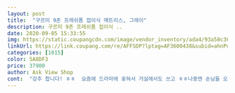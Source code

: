 ```yaml
---
layout: post 
title:  "구르미 9존 프레쉬폼 접이식 매트리스, 그레이" 
description: 구르미 9존 프레쉬폼 접이식 ..
date: 2020-09-05 15:33:55 
img: https://static.coupangcdn.com/image/vendor_inventory/ada4/93a58c36b48d79da3bc276499a63a2280edcc238cafd51da7285cf3ecccf.jpg 
linkUrl: https://link.coupang.com/re/AFFSDP?lptag=AF3600438&subid=ahnPublicAsk&pageKey=158048450&itemId=454790724&vendorItemId=4126600970&traceid=V0-113-de1413aa2a809256 
categories: [1015] 
color: 5A8DF3 
price: 37900 
author: Ask View Shop 
cont:  "강추 합니다! ㅎㅎ  요즘에 드라마에 꽂혀서 거실에서도 쓰고 ㅎㅎ나중엔 손님들 오면 요대신 꺼내서 깔아주려고 여기저기 알아보다가 여기꺼가 저렴해서 구매했는데 가성비 최고ㅠ 이가격이면 당연히 중국산인줄 알았는데 받고보니 국산이네요.<br/><br/>겉커버 재질이 살짝 아주 살짝 극세사 느낌이 있어서 먼지가 많이 뭍을 것 같더라구요<br/>그대로예요.<br/> ㅎ<br/>근데쬐금 아쉽더라구요<br/>끈도 튼튼하니 잘묶어놨어요.<br/><br/>남편도 한번씩 자는데 허리가아프데요 ㅎ<br/>남편하고 한침대에서잘라니 코고는소리.<br/>이것저것 걸리적거리고 신경쓰여서 거실로 쫓아내기용으로 .<br/>.<br/>ㅎㅎ<br/>다른리뷰에 써있는 우려했던 화학적인 냄새는 전혀 안났어요!  포장을 벗긴다음 거실에 깔고 잠깐 누워봤는데 확실히 토퍼가 있고없고 차이가 크더라구요 그 사이에 강아지가 와서 딩굴고... <br/>ㅎㅎ 잠자리 뺏길듯... <br/>ㅋ<br/>돌침대 위에 놓고 쓰려고 구매했어요.<br/><br/>두께도 적당히 있어 맨바닥에 깔고 쓰셔도 문안할 것 같아요.<br/><br/>두번일때도 있고  일정하지않아요.<br/>꼭 참고하세요<br/>라텍스는 비싸기도 하지만 그만큼 믿을수 있는 제품인지도 확신이 서지않아 저렴하면서 두툼한 제품으로 찾아봤어요.<br/><br/>멍뭉이가 먼저 차지하긴했지만.<br/>ㅋ<br/>배송도빠르구요.<br/>비닐로 배송됐지만 잘도착했구요.<br/>누워보니 푹신하네요.<br/>사용해보면 알겠지만 푹신함이오래갈지.<br/>금방꺼질지는 고때 알겠죠.<br/> 일단은 좋아요.<br/><br/>배송은 하루만에 오고 포장은 비닐이긴 하지만 두꺼운 재질이라 문제없이 잘 도착했어요.<br/> 제품이 가벼워서 여성분들이나 노인분들도 손쉽게 이동할 수 있을거 같고, 색상은 약간 흐릴줄 알았는데, 약간 진한 그레이톤이구 약간 때가 덜타겠다 싶어서 더 좋더라구용.<br/><br/>사용후기는 다시 올리겠습니다.<br/> 감사합니다<br/>사진하나 더올려요.<br/><br/>살까말까 고민중이시라면 시간낭비 입니다^^<br/>손님오시면 쓰고 이래저래쓸려고샀어요.<br/><br/>솜들어가서 누비 되어 있는건 금방 늘어나고 축축 쳐지고<br/>신체부위에 따라 9존으로 디자인되어 있어 그런지 누워보니 편안하고 좋아요 겉 커버도 부드럽네요.<br/><br/>어깨가 좀 눌리기는하지만 못쓸정도는 아니예요.<br/><br/>예정보다 배송도 빠르고 색상 사이즈 다 만족합니다.<br/><br/>오늘은 강아지랑 거실에서 자보려고용<br/>이상 한달후기였습니다.<br/><br/>저는 디스크도있고  척추 질병을갖고있어요.<br/> 딱딱한데서는 더욱이 못자구요.<br/> 하지만 저는 허리는괜찮아요.<br/><br/>제가 반듯하게 못자요.<br/>옆으로만 자는데  어깨가 조금아프네요.<br/><br/>참 밴드가있어서  보관하기 넘좋아요<br/>커버세탁하려고 했어요.<br/> 근데 매트리스상태보고<br/>토퍼도 종류가 다양하잖아요.<br/><br/>하지만 역시맘에  쏙드네요.<br/><br/>하지만 날마다 사용한거는 아녜요.<br/>  일주일에 한번일때도있고,<br/>하지만 한달 정도 사용해보니 좀더 푹신하면 더좋겠다 라는 생각을 합니다.<br/>물론  이가격대비 괜찮은 제품이긴해요.<br/><br/>한가지, 저는 침대 위에 두고 패드 한장 더 깔고 사용할꺼라 무관하지만 바닥에 놓고 쓰실 경우엔 먼지가 많이 뭍을 것 같아요.<br/><br/>한가지더 후기올려요.<br/> 오늘이20년5월29일인데요.<br/><br/>한달후기입니다<br/>" 
---
```

